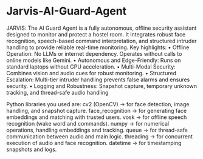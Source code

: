 # Jarvis-AI-Guard-Agent
JARVIS: The AI Guard Agent is a fully autonomous, offline security assistant designed to monitor and protect a
 hostel room. It integrates robust face recognition, speech-based command interpretation, and structured
 intruder handling to provide reliable real-time monitoring.
 Key highlights:
 • Offline Operation: No LLMs or internet dependency. Operates without calls to online models
 like Gemini.
 • Autonomous and Edge-Friendly: Runs on standard laptops without GPU acceleration.
 • Multi-Modal Security: Combines vision and audio cues for robust monitoring.
 • Structured Escalation: Multi-tier intruder handling prevents false alarms and ensures security.
 • Logging and Robustness: Snapshot capture, temporary unknown tracking, and thread-safe
 audio handling

Python libraries you used are:
cv2 (OpenCV) → for face detection, image handling, and snapshot capture.
face_recognition → for generating face embeddings and matching with trusted users.
vosk → for offline speech recognition (wake word and commands).
numpy → for numerical operations, handling embeddings and tracking.
queue → for thread-safe communication between audio and main logic.
threading → for concurrent execution of audio and face recognition.
datetime → for timestamping snapshots and logs.
